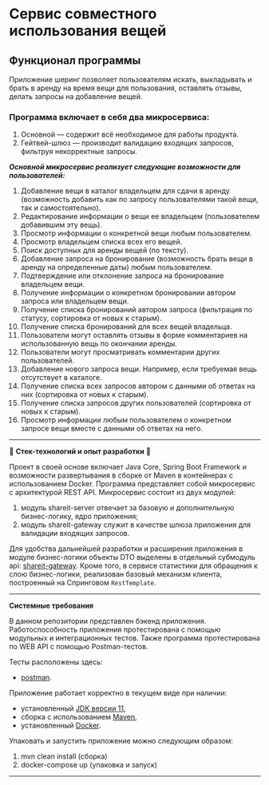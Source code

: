 # Сервис совместного использования вещей

## Функционал программы

Приложение шеринг позволяет пользователям искать, выкладывать и брать в аренду на время вещи для пользования, оставлять
отзывы, делать запросы на добавление вещей.

### Программа включает в себя два микросервиса:

1. Основной — содержит всё необходимое для работы продукта.
2. Гейтвей-шлюз — производит валидацию входящих запросов, фильтруя некорректные запросы.

***Основной микросервис реализует следующие возможности для пользователей:***

1. Добавление вещи в каталог владельцем для сдачи в аренду (возможность добавить как по запросу пользователями такой
   вещи, так и самостоятельно).
2. Редактирование информации о вещи ее владельцем (пользователем добавившим эту вещь).
3. Просмотр информации о конкретной вещи любым пользователем.
4. Просмотр владельцем списка всех его вещей.
5. Поиск доступных для аренды вещей (по тексту).
6. Добавление запроса на бронирование (возможность брать вещи в аренду на определенные даты) любым пользователем.
7. Подтверждение или отклонение запроса на бронирование владельцем вещи.
8. Получение информации о конкретном бронировании автором запроса или владельцем вещи.
9. Получение списка бронирований автором запроса (фильтрация по статусу, сортировка от новых к старым).
10. Получение списка бронирований для всех вещей владельца.
11. Пользователи могут оставлять отзывы в форме комментариев на использованную вещь по окончании аренды.
12. Пользователи могут просматривать комментарии других пользователей.
13. Добавление нового запроса вещи. Например, если требуемая вещь отсутствует в каталоге.
14. Получение списка всех запросов автором с данными об ответах на них (сортировка от новых к старым).
15. Получение списка запросов других пользователей (сортировка от новых к старым).
16. Просмотр информации любым пользователем о конкретном запросе вещи вместе с данными об ответах на него.

------

🧩 **Стек-технологий и опыт разработки** 🧩

Проект в своей основе включает Java Core, Spring Boot Framework и возможности развертывания в сборке от Maven в
контейнерах с использованием Docker. Программа представляет собой микросервис с архитектурой REST API. Микросервис
состоит из двух модулей:

1. модуль shareit-server отвечает за базовую и дополнительную бизнес-логику, ядро приложения;
2. модуль shareit-gateway служит в качестве шлюза приложения для валидации входящих запросов.

Для удобства дальнейшей разработки и расширения приложения в модуле бизнес-логики объекты DTO выделены в отдельный
субмодуль api: [shareit-gateway](./gateway/src/main/java/ru/practicum/shareit). Кроме того, в сервисе статистики для обращения к слою
бизнес-логики, реализован базовый механизм клиента, построенный на Спринговом `RestTemplate`.

------

**Системные требования**

В данном репозитории представлен бэкенд приложения. Работоспособность приложения протестирована с помощью модульных и
интеграционных тестов. Также программа протестирована по WEB API с помощью Postman-тестов.

Тесты расположены здесь:

- [postman](./postman/).

Приложение работает корректно в текущем виде при наличии:

- установленный [JDK версии 11](https://docs.aws.amazon.com/corretto/),
- сборка с использованием [Maven](https://maven.apache.org/),
- установленный [Docker](https://www.docker.com/products/docker-desktop/).

Упаковать и запустить приложение можно следующим образом:

1. mvn clean install (сборка)
2. docker-compose up (упаковка и запуск)

------